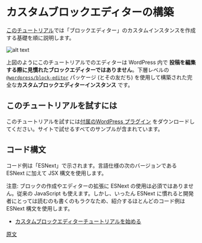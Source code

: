 <!-- 
# Building a custom block editor
 -->
# カスタムブロックエディターの構築

<!-- 
The purpose of [this tutorial](/docs/reference-guides/platform/custom-block-editor/tutorial.md) is to step through the fundamentals of creating a custom instance of a "block editor".
 -->
[このチュートリアル](https://ja.wordpress.org/team/handbook/block-editor/how-to-guides/platform/custom-block-editor/tutorial/)では「ブロックエディター」のカスタムインスタンスを作成する基礎を順に説明します。

<!-- 
![alt text](https://wordpress.org/gutenberg/files/2020/03/editor.png "The Standalone Editor instance populated with example Blocks within a custom WP Admin page.")
 -->
![alt text](https://wordpress.org/gutenberg/files/2020/03/editor.png "カスタム WordPress 管理画面の中にサンプルのブロックを持つ、スタンドアロンエディターインスタンス")
<!-- 
The editor you will see in this tutorial (as above) is **__not__ the same Block Editor you are familiar with when creating Posts** in with WordPress. Rather it is an entirely **custom block editor instance** built using the lower-level [`@wordpress/block-editor`](https://developer.wordpress.org/block-editor/packages/packages-block-editor/) package (and friends).
 -->
上図のようにこのチュートリアルでのエディターは WordPress 内で **投稿を編集する際に見慣れたブロックエディターではありません**。下層レベルの [`@wordpress/block-editor`](https://developer.wordpress.org/block-editor/packages/packages-block-editor/) パッケージ (とその友だち) を使用して構築された完全な**カスタムブロックエディターインスタンス** です。

<!-- 
## Following this tutorial
 -->
## このチュートリアルを試すには
<!-- 
To follow along with this tutorial, you can [download the accompanying WordPress plugin](https://github.com/getdave/standalone-block-editor) which includes all of the examples for you to try on your own site.
 -->
このチュートリアルを試すには[付属のWordPress プラグイン](https://github.com/getdave/standalone-block-editor) をダウンロードしてください。サイトで試せるすべてのサンプルが含まれています。
<!-- 
## Code Syntax
 -->
## コード構文
<!-- 
Code snippets are provided in "ESNext". ESNext refers to the next versions of the language standard, plus JSX syntax.
 -->
コード例は「ESNext」で示されます。言語仕様の次のバージョンである ESNext に加えて JSX 構文を使用します。
<!-- 
Note that it is not required to use ESNext to create blocks or extend the editor, you can use classic JavaScript. However, once familiar with ESNext, developers find it is easier to read and write, thus most code examples you'll find use the ESNext syntax.
 -->
注意: ブロックの作成やエディターの拡張に ESNext の使用は必須ではありません。従来の JavaScript も使えます。しかし、いったん ESNext に慣れると開発者にとっては読むのも書くのもラクなため、紹介するほとんどのコード例は ESNext 構文を使用します。

<!-- 
* [Start custom block editor tutorial](/docs/reference-guides/platform/custom-block-editor/tutorial.md)
 -->
* [カスタムブロックエディターチュートリアルを始める](https://ja.wordpress.org/team/handbook/block-editor/how-to-guides/platform/custom-block-editor/tutorial/)


[原文](https://github.com/WordPress/gutenberg/blob/master/docs/designers-developers/developers/platform/custom-block-editor/README.md)

